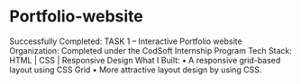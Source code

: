 # Portfolio-website
 Successfully Completed: TASK 1 – Interactive Portfolio website  Organization: Completed under the CodSoft Internship Program  Tech Stack: HTML | CSS  | Responsive Design   What I Built:  • A responsive grid-based layout using CSS Grid • More attractive layout design by using CSS.
